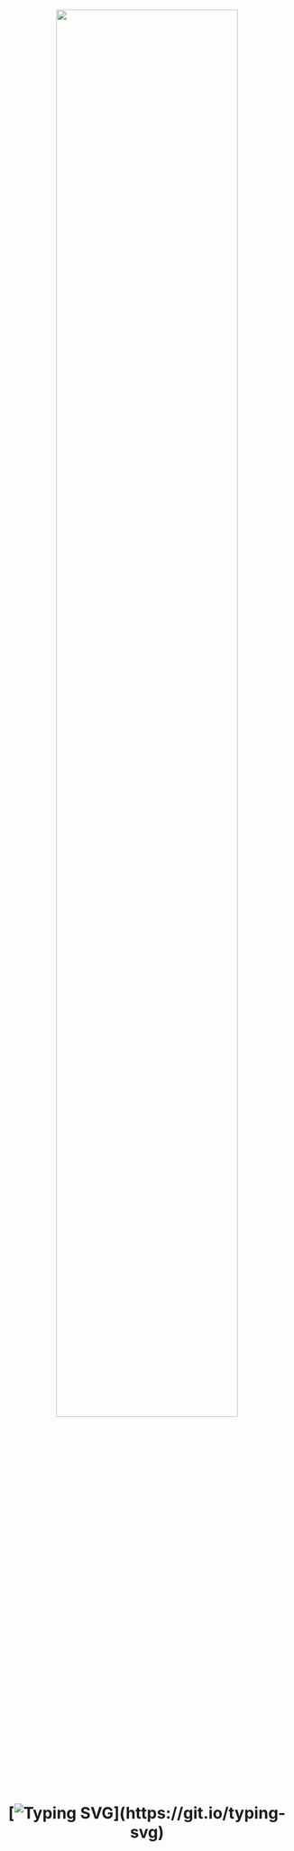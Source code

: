 <div align="center">
	<h1><img width="80%" src="https://readme-typing-svg.herokuapp.com?font=Lalezar&size=30&color=f316e7&center=true&vCenter=true&width=440&lines=👋+hola%2C+I%E2%80%99m+SalmaEl0uahdani!💻"<h1>

</br>[![Typing SVG](https://readme-typing-svg.demolab.com/?font=Fira+Code&size=35&pause=1000&color=f316e7&width=435&lines=MYBright+WORLD!)](https://git.io/typing-svg)







